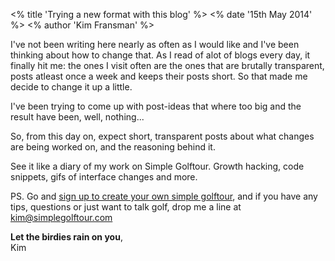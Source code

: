 <% title 'Trying a new format with this blog' %>
<% date '15th May 2014' %>
<% author 'Kim Fransman' %>

I've not been writing here nearly as often as I would like and I've been thinking about how to change that. As I read of alot of blogs every day, it finally hit me: the ones I visit often are the ones that are brutally transparent, posts atleast once a week and keeps their posts short.
So that made me decide to change it up a little.

I've been trying to come up with post-ideas that where too big and the result have been, well, nothing...

So, from this day on, expect short, transparent posts about what changes are being worked on, and the reasoning behind it.

See it like a diary of my work on Simple Golftour. Growth hacking, code snippets, gifs of interface changes and more.

PS. Go and [sign up to create your own simple golftour](http://www.simplegolftour.com?utm_source=article_wrap "Simple Golftour"), and if you have any tips, questions or just want to talk golf, drop me a line at [kim@simplegolftour.com](mailto:kim@simplegolftour.com "Kim Fransman")

**Let the birdies rain on you**,<br />Kim
